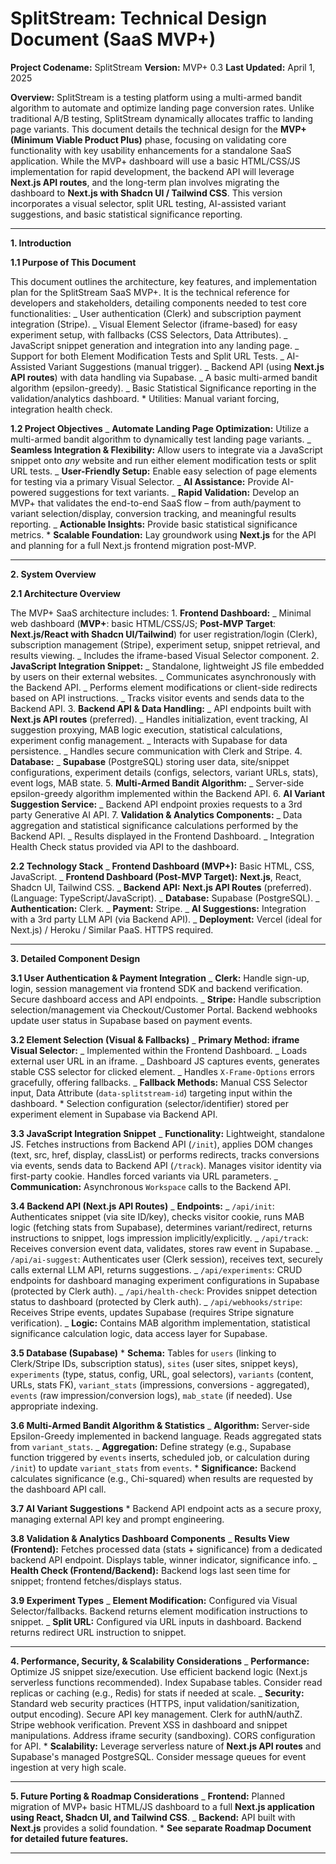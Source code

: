 # SplitStream: Technical Design Document (SaaS MVP+)

**Project Codename:** SplitStream
**Version:** MVP+ 0.3
**Last Updated:** April 1, 2025

**Overview:**
SplitStream is a testing platform using a multi-armed bandit algorithm to automate and optimize landing page conversion rates. Unlike traditional A/B testing, SplitStream dynamically allocates traffic to landing page variants. This document details the technical design for the **MVP+ (Minimum Viable Product Plus)** phase, focusing on validating core functionality with key usability enhancements for a standalone SaaS application. While the MVP+ dashboard will use a basic HTML/CSS/JS implementation for rapid development, the backend API will leverage **Next.js API routes**, and the long-term plan involves migrating the dashboard to **Next.js with Shadcn UI / Tailwind CSS**. This version incorporates a visual selector, split URL testing, AI-assisted variant suggestions, and basic statistical significance reporting.

---

**1. Introduction**

**1.1 Purpose of This Document**

This document outlines the architecture, key features, and implementation plan for the SplitStream SaaS MVP+. It is the technical reference for developers and stakeholders, detailing components needed to test core functionalities:
_ User authentication (Clerk) and subscription payment integration (Stripe).
_ Visual Element Selector (iframe-based) for easy experiment setup, with fallbacks (CSS Selectors, Data Attributes).
_ JavaScript snippet generation and integration into any landing page.
_ Support for both Element Modification Tests and Split URL Tests.
_ AI-Assisted Variant Suggestions (manual trigger).
_ Backend API (using **Next.js API routes**) with data handling via Supabase.
_ A basic multi-armed bandit algorithm (epsilon-greedy).
_ Basic Statistical Significance reporting in the validation/analytics dashboard. \* Utilities: Manual variant forcing, integration health check.

**1.2 Project Objectives**
_ **Automate Landing Page Optimization:** Utilize a multi-armed bandit algorithm to dynamically test landing page variants.
_ **Seamless Integration & Flexibility:** Allow users to integrate via a JavaScript snippet onto _any_ website and run either element modification tests or split URL tests.
_ **User-Friendly Setup:** Enable easy selection of page elements for testing via a primary Visual Selector.
_ **AI Assistance:** Provide AI-powered suggestions for text variants.
_ **Rapid Validation:** Develop an MVP+ that validates the end-to-end SaaS flow – from auth/payment to variant selection/display, conversion tracking, and meaningful results reporting.
_ **Actionable Insights:** Provide basic statistical significance metrics. \* **Scalable Foundation:** Lay groundwork using **Next.js** for the API and planning for a full Next.js frontend migration post-MVP.

---

**2. System Overview**

**2.1 Architecture Overview**

The MVP+ SaaS architecture includes: 1. **Frontend Dashboard:**
_ Minimal web dashboard (**MVP+**: basic HTML/CSS/JS; **Post-MVP Target**: **Next.js/React with Shadcn UI/Tailwind**) for user registration/login (Clerk), subscription management (Stripe), experiment setup, snippet retrieval, and results viewing.
_ Includes the iframe-based Visual Selector component. 2. **JavaScript Integration Snippet:**
_ Standalone, lightweight JS file embedded by users on their external websites.
_ Communicates asynchronously with the Backend API.
_ Performs element modifications or client-side redirects based on API instructions.
_ Tracks visitor events and sends data to the Backend API. 3. **Backend API & Data Handling:**
_ API endpoints built with **Next.js API routes** (preferred).
_ Handles initialization, event tracking, AI suggestion proxying, MAB logic execution, statistical calculations, experiment config management.
_ Interacts with Supabase for data persistence.
_ Handles secure communication with Clerk and Stripe. 4. **Database:**
_ **Supabase** (PostgreSQL) storing user data, site/snippet configurations, experiment details (configs, selectors, variant URLs, stats), event logs, MAB state. 5. **Multi-Armed Bandit Algorithm:**
_ Server-side epsilon-greedy algorithm implemented within the Backend API. 6. **AI Variant Suggestion Service:**
_ Backend API endpoint proxies requests to a 3rd party Generative AI API. 7. **Validation & Analytics Components:**
_ Data aggregation and statistical significance calculations performed by the Backend API.
_ Results displayed in the Frontend Dashboard.
_ Integration Health Check status provided via API to the dashboard.

**2.2 Technology Stack**
_ **Frontend Dashboard (MVP+):** Basic HTML, CSS, JavaScript.
_ **Frontend Dashboard (Post-MVP Target):** **Next.js**, React, Shadcn UI, Tailwind CSS.
_ **Backend API:** **Next.js API Routes** (preferred). (Language: TypeScript/JavaScript).
_ **Database:** Supabase (PostgreSQL).
_ **Authentication:** Clerk.
_ **Payment:** Stripe.
_ **AI Suggestions:** Integration with a 3rd party LLM API (via Backend API).
_ **Deployment:** Vercel (ideal for Next.js) / Heroku / Similar PaaS. HTTPS required.

---

**3. Detailed Component Design**

**3.1 User Authentication & Payment Integration**
_ **Clerk:** Handle sign-up, login, session management via frontend SDK and backend verification. Secure dashboard access and API endpoints.
_ **Stripe:** Handle subscription selection/management via Checkout/Customer Portal. Backend webhooks update user status in Supabase based on payment events.

**3.2 Element Selection (Visual & Fallbacks)**
_ **Primary Method: iframe Visual Selector:**
_ Implemented within the Frontend Dashboard.
_ Loads external user URL in an iframe.
_ Dashboard JS captures events, generates stable CSS selector for clicked element.
_ Handles `X-Frame-Options` errors gracefully, offering fallbacks.
_ **Fallback Methods:** Manual CSS Selector input, Data Attribute (`data-splitstream-id`) targeting input within the dashboard. \* Selection configuration (selector/identifier) stored per experiment element in Supabase via Backend API.

**3.3 JavaScript Integration Snippet**
_ **Functionality:** Lightweight, standalone JS. Fetches instructions from Backend API (`/init`), applies DOM changes (text, src, href, display, classList) or performs redirects, tracks conversions via events, sends data to Backend API (`/track`). Manages visitor identity via first-party cookie. Handles forced variants via URL parameters.
_ **Communication:** Asynchronous `Workspace` calls to the Backend API.

**3.4 Backend API (Next.js API Routes)**
_ **Endpoints:**
_ `/api/init`: Authenticates snippet (via site ID/key), checks visitor cookie, runs MAB logic (fetching stats from Supabase), determines variant/redirect, returns instructions to snippet, logs impression implicitly/explicitly.
_ `/api/track`: Receives conversion event data, validates, stores raw event in Supabase.
_ `/api/ai-suggest`: Authenticates user (Clerk session), receives text, securely calls external LLM API, returns suggestions.
_ `/api/experiments`: CRUD endpoints for dashboard managing experiment configurations in Supabase (protected by Clerk auth).
_ `/api/health-check`: Provides snippet detection status to dashboard (protected by Clerk auth).
_ `/api/webhooks/stripe`: Receives Stripe events, updates Supabase (requires Stripe signature verification).
_ **Logic:** Contains MAB algorithm implementation, statistical significance calculation logic, data access layer for Supabase.

**3.5 Database (Supabase)** \* **Schema:** Tables for `users` (linking to Clerk/Stripe IDs, subscription status), `sites` (user sites, snippet keys), `experiments` (type, status, config, URL, goal selectors), `variants` (content, URLs, stats FK), `variant_stats` (impressions, conversions - aggregated), `events` (raw impression/conversion logs), `mab_state` (if needed). Use appropriate indexing.

**3.6 Multi-Armed Bandit Algorithm & Statistics**
_ **Algorithm:** Server-side Epsilon-Greedy implemented in backend language. Reads aggregated stats from `variant_stats`.
_ **Aggregation:** Define strategy (e.g., Supabase function triggered by `events` inserts, scheduled job, or calculation during `/init`) to update `variant_stats` from `events`. \* **Significance:** Backend calculates significance (e.g., Chi-squared) when results are requested by the dashboard API call.

**3.7 AI Variant Suggestions** \* Backend API endpoint acts as a secure proxy, managing external API key and prompt engineering.

**3.8 Validation & Analytics Dashboard Components**
_ **Results View (Frontend):** Fetches processed data (stats + significance) from a dedicated backend API endpoint. Displays table, winner indicator, significance info.
_ **Health Check (Frontend/Backend):** Backend logs last seen time for snippet; frontend fetches/displays status.

**3.9 Experiment Types**
_ **Element Modification:** Configured via Visual Selector/fallbacks. Backend returns element modification instructions to snippet.
_ **Split URL:** Configured via URL inputs in dashboard. Backend returns redirect URL instruction to snippet.

---

**4. Performance, Security, & Scalability Considerations**
_ **Performance:** Optimize JS snippet size/execution. Use efficient backend logic (Next.js serverless functions recommended). Index Supabase tables. Consider read replicas or caching (e.g., Redis) for stats if needed at scale.
_ **Security:** Standard web security practices (HTTPS, input validation/sanitization, output encoding). Secure API key management. Clerk for authN/authZ. Stripe webhook verification. Prevent XSS in dashboard and snippet manipulations. Address iframe security (sandboxing). CORS configuration for API. \* **Scalability:** Leverage serverless nature of **Next.js API routes** and Supabase's managed PostgreSQL. Consider message queues for event ingestion at very high scale.

---

**5. Future Porting & Roadmap Considerations**
_ **Frontend:** Planned migration of MVP+ basic HTML/JS dashboard to a full **Next.js application using React, Shadcn UI, and Tailwind CSS**.
_ **Backend:** API built with **Next.js** provides a solid foundation. \* **See separate Roadmap Document for detailed future features.**

---

